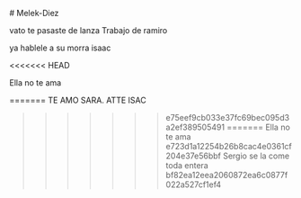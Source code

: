  ﻿# Melek-Diez

vato te pasaste de lanza 
Trabajo de ramiro

ya hablele a su morra isaac

<<<<<<< HEAD

Ella no te ama

=======
TE AMO SARA. ATTE ISAC
>>>>>>> e75eef9cb033e37fc69bec095d3a2ef389505491
=======
Ella no te ama
>>>>>>> e723d1a12254b26b8cac4e0361cf204e37e56bbf
Sergio se la come toda entera
>>>>>>> bf82ea12eea2060872ea6c0877f022a527cf1ef4

